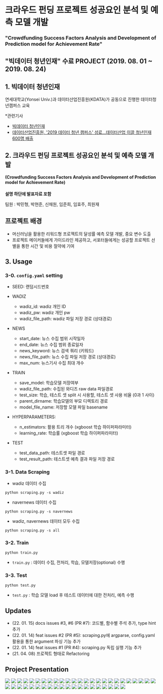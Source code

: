 # <br/> 크라우드 펀딩 프로젝트 성공요인 분석 및 예측 모델 개발
### "Crowdfunding Success Factors Analysis and Development of Prediction model for Achievement Rate"
## "빅데이터 청년인재" 수료 PROJECT (2019. 08. 01 ~ 2019. 08. 24)

## 1. 빅데이터 청년인재
  
연세대학교(Yonsei Univ.)과 데이터산업진흥원(KDATA)가 공동으로 진행한 데이터청년캠퍼스 교육

*관련기사
- [빅데이터 청년인재](http://bigjob.dbguide.net/)
- [데이터산업진흥원, '2019 데이터 청년 캠퍼스' 성료...데이터산업 이끌 청년인재 600명 배출](http://www.digitaltoday.co.kr/news/articleView.html?idxno=214353)

## 2. 크라우드 펀딩 프로젝트 성공요인 분석 및 예측 모델 개발 
#### (Crowdfunding Success Factors Analysis and Development of Prediction model for Achievement Rate)
**설명 하단에 발표자료 포함**  
  
팀원 : 박민형, 박현준, 신채원, 임준희, 임효주, 최원재  
  
## 프로젝트 배경  
- 머신러닝을 활용한 리워드형 프로젝트의 달성률 예측 모델 개발, 중요 변수 도출
- 프로젝트 메이커들에게 가이드라인 제공하고, 서포터들에게는 성공할 프로젝트 선별을 통한 시간 및 비용 절약에 기여

## 3. Usage

### 3-0. `config.yaml` setting
- SEED: 랜덤시드번호
- WADIZ
    - wadiz_id: wadiz 개인 ID
    - wadiz_pw: wadiz 개인 pw
    - wadiz_file_path: wadiz 파일 저장 경로 (상대경로)
- NEWS
  - start_date: 뉴스 수집 범위 시작일자
  - end_date: 뉴스 수집 범위 종료일자
  - news_keyword: 뉴스 검색 쿼리 (키워드)
  - news_file_path: 뉴스 수집 파일 저장 경로 (상대경로)
  - max_num: 뉴스기사 수집 최대 개수 

- TRAIN
  - save_model: 학습모델 저장여부
  - wadiz_file_path: 수집된 와디즈 raw data 파일경로 
  - test_size: 학습, 테스트 셋 split 시 사용할, 테스트 셋 사용 비율 (0과 1 사이)
  - parent_dirname: 학습모델의 부모 디렉토리 경로
  - model_file_name: 저장할 모델 파일 basename

- HYPERPARAMETERS:
  - n_estimators: 활용 트리 개수 (xgboost 학습 하이퍼파라미터)
  - learning_rate: 학습률 (xgboost 학습 하이퍼파라미터)

- TEST
  - test_data_path: 테스트셋 파일 경로
  - test_result_path: 테스트셋 예측 결과 파일 저장 경로

### 3-1. Data Scraping
- wadiz 데이터 수집
```
python scraping.py -s wadiz
```
- navernews 데이터 수집
```
python scraping.py -s navernews
```
- wadiz, navernews 데이터 모두 수집 
```
python scraping.py -s all
```
  
### 3-2. Train
```
python train.py
```
- `train.py` : 데이터 수집, 전처리, 학습, 모델저장(optional) 수행

### 3-3. Test
```
python test.py
```
- `test.py` : 학습 모델 load 후 테스트 데이터에 대한 전처리, 예측 수행

## Updates
- (22. 01. 15) docs issues #3, #6 (PR #7): 코드별, 함수별 주석 추가, type hint 추가
- (22. 01. 14) feat issues #2 (PR #5): scraping.py에 argparse, config.yaml 활용을 통한 argument 파싱 기능 추가
- (22. 01. 14) feat issues #1 (PR #4): scraping.py 독립 실행 기능 추가
- (21. 04. 08) 프로젝트 형태로 Refactoring

## Project Presentation

<img src = '/slides/slide1.PNG'>
<img src = '/slides/slide2.PNG'>
<img src = '/slides/slide3.PNG'>
<img src = '/slides/slide4.PNG'>
<img src = '/slides/slide5.PNG'>
<img src = '/slides/slide6.PNG'>
<img src = '/slides/slide7.PNG'>
<img src = '/slides/slide8.PNG'>
<img src = '/slides/slide9.PNG'>
<img src = '/slides/slide10.PNG'>
<img src = '/slides/slide11.PNG'>
<img src = '/slides/slide12.PNG'>
<img src = '/slides/slide13.PNG'>
<img src = '/slides/slide14.PNG'>
<img src = '/slides/slide15.PNG'>
<img src = '/slides/slide16.PNG'>
<img src = '/slides/slide17.PNG'>
<img src = '/slides/slide18.PNG'>
<img src = '/slides/slide19.PNG'>
<img src = '/slides/slide20.PNG'>
<img src = '/slides/slide21.PNG'>
<img src = '/slides/slide22.PNG'>
<img src = '/slides/slide23.PNG'>
<img src = '/slides/slide24.PNG'>
<img src = '/slides/slide25.PNG'>
<img src = '/slides/slide26.PNG'>
<img src = '/slides/slide27.PNG'>
<img src = '/slides/slide28.PNG'>
<img src = '/slides/slide29.PNG'>
<img src = '/slides/slide30.PNG'>
<img src = '/slides/slide31.PNG'>
<img src = '/slides/slide32.PNG'>
<img src = '/slides/slide33.PNG'>
<img src = '/slides/slide34.PNG'>
<img src = '/slides/slide35.PNG'>
<img src = '/slides/slide36.PNG'>
<img src = '/slides/slide37.PNG'>
<img src = '/slides/slide38.PNG'>
<img src = '/slides/slide39.PNG'>
<img src = '/slides/slide40.PNG'>
<img src = '/slides/slide41.PNG'>
<img src = '/slides/slide42.PNG'>
<img src = '/slides/slide43.PNG'>
<img src = '/slides/slide44.PNG'>
<img src = '/slides/slide45.PNG'>


